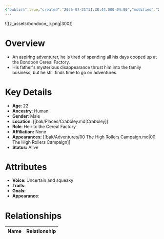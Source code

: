 ```yaml
---
{"publish":true,"created":"2025-07-21T11:30:44.000-04:00","modified":"2025-10-17T10:19:49.526-04:00","cssclasses":""}
---
```


![[z_assets/bondoon_jr.png|300]]

# Overview
- An aspiring adventurer, he is tired of spending all his days cooped up at the Bondoon Cereal Factory.
- His father's mysterious disappearance thrust him into the family business, but he still finds time to go on adventures.


# Key Details
- **Age**: 22
- **Ancestry**: Human
- **Gender**: Male
- **Location**: [[bak/Places/Crabbley.md\|Crabbley]]
- **Role**: Heir to the Cereal Factory
- **Affiliation:** None
- **Appearances:** [[bak/Adventures/00 The High Rollers Campaign.md\|00 The High Rollers Campaign]]
- **Status:** Alive

# Attributes
- **Voice**: Uncertain and squeaky
- **Traits**: 
- **Goals:** 
- **Appearance**: 

# Relationships

| Name  | Relationship |
| ----- | ------------ |
